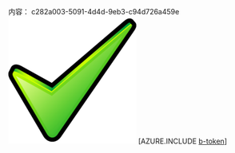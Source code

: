 内容： c282a003-5091-4d4d-9eb3-c94d726a459e![图像](a69bbded-1f01-4f8f-8ef1-3a8edb0ac297.png)
[AZURE.INCLUDE [b-token](bc0e4b0a-73f9-4728-afda-d1436bb5b35c.md)]

